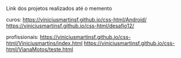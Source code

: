 Link dos projetos realizados até o memento

curos:
https://viniciusmartinsf.github.io/css-html/Android/
https://viniciusmartinsf.github.io/css-html/desafio12/

profissionais:
https://viniciusmartinsf.github.io/css-html/Viniciusmartins/index.html
https://viniciusmartinsf.github.io/css-html/VianaMotos/teste.html
